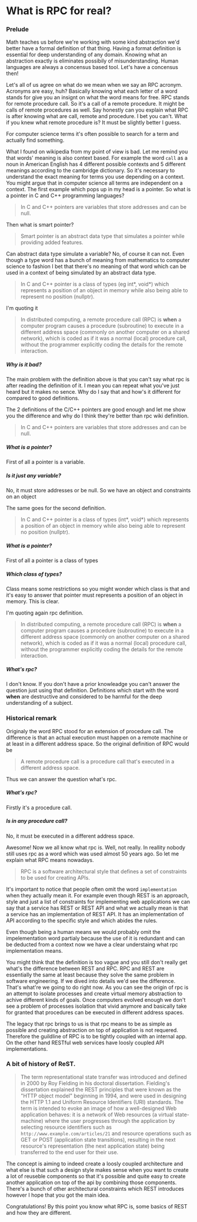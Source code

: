 # What is RPC for real?

### Prelude
Math teaches us before we're working with some kind abstraction we'd better have a formal
definition of that thing. Having a format definition is essential for deep understanding of any domain.
Knowing what an abstraction exactly is eliminates possibily of misunderstanding.
Human languages are always a concensus based tool. Let's have a concensus then!

Let's all of us agree on what do we mean when we say an RPC acronym. Acronyms are easy, huh? Basically knowing what each letter of a word stands for
give you an insignt on what the word means for free. 
RPC stands for remote procedure call. So it's a call of a remote procedure. It might be calls of remote procedures as well. Say honestly can you explain what
RPC is after knowing what are call, remote and procedure. I bet you can't. What if you knew what remote procedure is? It must be slightly better I guess.

For computer science terms it's often possible to search for a term and actually find something.

What I found on wikipedia from my point of view is bad.
Let me remind you that words' meaning is also context based. For example the word `call` as a noun in American English has 4 different possible contexts and
5 different meanings according to the cambridge dictionary.
So it's necessary to understand the exact meaning for terms you use depending on a context.
You might argue that in computer science all terms are independent on a context.
The first example which pops up in my head is a pointer. So what is a pointer in C and C++ programming languages?

> In C and C++ pointers are variables that store addresses and can be null.

Then what is smart pointer?

> Smart pointer is an abstract data type that simulates a pointer while providing added features.

Can abstract data type simulate a variable?
No, of course it can not. Even though a type word has a bunch of meaning from mathematics to computer science to fashion
I bet that there's no meaning of that word which can be used in a context of being simulated by an abstract data type.

> In C and C++ pointer is a class of types (eg int*, void*) which represents a position of an object in memory
   while also being able to represent no position (nullptr).

I'm quoting it
> In distributed computing, a remote procedure call (RPC) is
> **when** a computer program causes a procedure (subroutine) to execute
> in a different address space (commonly on another computer on a shared network),
> which is coded as if it was a normal (local) procedure call,
> without the programmer explicitly coding the details for the remote interaction.

##### Why is it bad?
The main problem with the definition above is that you can't say what rpc is after reading the definition of it.
I mean you can repeat what you've just heard but it makes no sence. Why do I say that and how's it different for compared to good definitions.

The 2 definitions of the C/C++ pointers are good enough and let me show you the difference and why do I think they're better than rpc wiki definition.
> In C and C++ pointers are variables that store addresses and can be null.

##### What is a pointer?

First of all a pointer is a variable.
##### Is it just any variable?
No, it must store addresses or be null.
So we have an object and constraints on an object

The same goes for the second definition.
> In C and C++ pointer is a class of types (int*, void*) which represents a position of an object in memory
   while also being able to represent no position (nullptr).
       
##### What is a pointer?
First of all a pointer is a class of types
##### Which class of types?
Class means some restrictions so you might wonder which class is that and it's easy to answer
that pointer must represents a position of an object in memory.
This is clear.

I'm quoting again rpc definition.
> In distributed computing, a remote procedure call (RPC) is
> **when** a computer program causes a procedure (subroutine) to execute
> in a different address space (commonly on another computer on a shared network),
> which is coded as if it was a normal (local) procedure call,
> without the programmer explicitly coding the details for the remote interaction.

##### What's rpc?
I don't know. If you don't have a prior knowleadge you can't answer the question just using that definition.
Definitions which start with the word **when** are destructive and considered to be harmful for the deep understanding of a subject.

### Historical remark
Originaly the word RPC stood for an extension of procedure call.
The difference is that an actual execution must happen on a remote machine or at least in a different address space.
So the original definition of RPC would be
> A remote procedure call is a procedure call that's executed in a different address space.

Thus we can answer the question what's rpc.
##### What's rpc?
Firstly it's a procedure call.
##### Is in any procedure call?
No, it must be executed in a different address space.

Awesome! Now we all know what rpc is. Well, not really.
In reallity nobody still uses rpc as a word which was used almost 50 years ago.
So let me explain what RPC means nowadays.
> RPC is a software architectural style that defines a set of constraints to be used for creating APIs.

It's important to notice that people often omit the word `implementation` when they actually mean it.
For example even though REST is an approach, style and just a list of constraints for implementing web applications
we can say that a service has REST or REST API and what we actually mean is that a service has an implementation of REST API.
It has an implementation of API according to the specific style and which abides the rules.

Even though being a human means we would probably omit the impelementation word
partialy because the use of it is redundant and can be
deducted from a context now we have a clear understaing what rpc implementation means.

You might think that the definition is too vague and you still don't really get what's the
difference between REST and RPC. RPC and REST are essentially the same at least because they
solve the same problem in software engineering. If we dived into details we'd see the difference.
That's what're we going to do right now.
As you can see the origin of rpc is an attempt to isolate processes and create virtual memory
abstraction to achive different kinds of goals. Once computers evolved enough we don't see a problem of
processes isolation that vivid anymore and basically take for granted that procedures can be executed in different
address spaces.

The legacy that rpc brings to us is that rpc means to be as simple as possible
and creating abstraction on top of application is not requered. Therefore the guildline of RPC
is to be tightly coupled with an internal app.
On the other hand RESTful web services have loosly coupled API implementations.

### A bit of history of ReST.
> The term representational state transfer was introduced and defined in 2000 by Roy Fielding in his doctoral dissertation.
> Fielding's dissertation explained the REST principles that were known as the "HTTP object model" beginning in 1994,
> and were used in designing the HTTP 1.1 and Uniform Resource Identifiers (URI) standards.
> The term is intended to evoke an image of how a well-designed Web application behaves:
> it is a network of Web resources (a virtual state-machine) where the user progresses
> through the application by selecting resource identifiers such as `http://www.example.com/articles/21`
> and resource operations such as GET or POST (application state transitions),
> resulting in the next resource's representation (the next application state) being transferred to the end user for their use.

The concept is aiming to indeed create a loosly coupled architecture and what else is that such a design style makes
sense when you want to create a lot of reuseble components so that it's possible and quite easy to create another application on top 
of the api by combining those components. There's a bunch of other architectural constraints which REST introduces however I hope
that you got the main idea.

Congratulations! By this point you know what RPC is, some basics of REST and how they are different.
